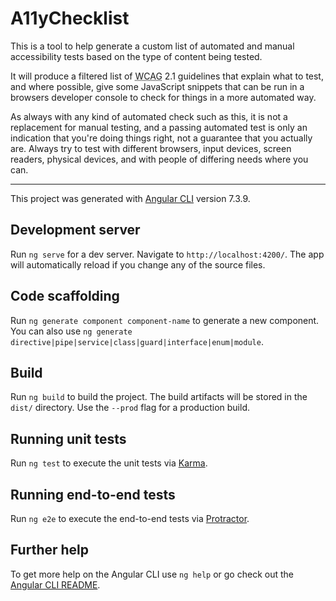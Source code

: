 # A11yChecklist

This is a tool to help generate a custom list of automated and manual accessibility tests based on the type of content being tested.

It will produce a filtered list of <abbr title="Web Content Accessibility Guidelines">WCAG</abbr> 2.1 guidelines that explain what to test, and where possible, give some JavaScript snippets that can be run in a browsers developer console to check for things in a more automated way.

As always with any kind of automated check such as this, it is not a replacement for manual testing, and a passing automated test is only an indication that you're doing things right, not a guarantee that you actually are. Always try to test with different browsers, input devices, screen readers, physical devices, and with people of differing needs where you can.

---

This project was generated with [Angular CLI](https://github.com/angular/angular-cli) version 7.3.9.

## Development server

Run `ng serve` for a dev server. Navigate to `http://localhost:4200/`. The app will automatically reload if you change any of the source files.

## Code scaffolding

Run `ng generate component component-name` to generate a new component. You can also use `ng generate directive|pipe|service|class|guard|interface|enum|module`.

## Build

Run `ng build` to build the project. The build artifacts will be stored in the `dist/` directory. Use the `--prod` flag for a production build.

## Running unit tests

Run `ng test` to execute the unit tests via [Karma](https://karma-runner.github.io).

## Running end-to-end tests

Run `ng e2e` to execute the end-to-end tests via [Protractor](http://www.protractortest.org/).

## Further help

To get more help on the Angular CLI use `ng help` or go check out the [Angular CLI README](https://github.com/angular/angular-cli/blob/master/README.md).
